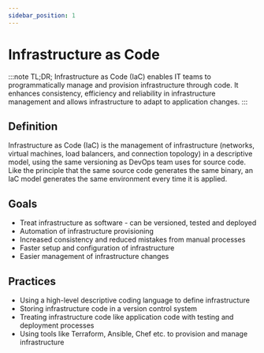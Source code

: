 ```yaml
---
sidebar_position: 1
---
```


# Infrastructure as Code

:::note TL;DR;
Infrastructure as Code (IaC) enables IT teams to programmatically manage and provision infrastructure through code. It enhances consistency, efficiency and reliability in infrastructure management and allows infrastructure to adapt to application changes.
:::

## Definition

Infrastructure as Code (IaC) is the management of infrastructure (networks, virtual machines, load balancers, and connection topology) in a descriptive model, using the same versioning as DevOps team uses for source code. Like the principle that the same source code generates the same binary, an IaC model generates the same environment every time it is applied.

## Goals

- Treat infrastructure as software - can be versioned, tested and deployed
- Automation of infrastructure provisioning
- Increased consistency and reduced mistakes from manual processes
- Faster setup and configuration of infrastructure
- Easier management of infrastructure changes

## Practices

- Using a high-level descriptive coding language to define infrastructure
- Storing infrastructure code in a version control system
- Treating infrastructure code like application code with testing and deployment processes
- Using tools like Terraform, Ansible, Chef etc. to provision and manage infrastructure
